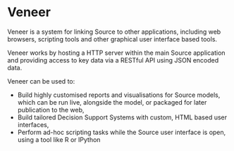 # Veneer

Veneer is a system for linking Source to other applications, including web browsers, scripting tools and other graphical user interface based tools.

Veneer works by hosting a HTTP server within the main Source application and providing access to key data via a RESTful API using JSON encoded data.

Veneer can be used to:

* Build highly customised reports and visualisations for Source models, which can be run live, alongside the model, or packaged for later publication to the web,
* Build tailored Decision Support Systems with custom, HTML based user interfaces,
* Perform ad-hoc scripting tasks while the Source user interface is open, using a tool like R or IPython

